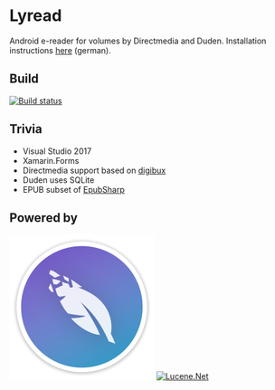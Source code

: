 # Lyread
Android e-reader for volumes by Directmedia and Duden. Installation instructions [here](index.md) (german).

## Build
[![Build status](https://build.appcenter.ms/v0.1/apps/0d019815-0004-4034-9614-9c0c402a8060/branches/master/badge)](https://appcenter.ms)

## Trivia
* Visual Studio 2017
* Xamarin.Forms
* Directmedia support based on [digibux](../../tree/digibux)
* Duden uses SQLite
* EPUB subset of [EpubSharp](https://github.com/asido/EpubSharp)

## Powered by
[![SQLite-net](https://raw.githubusercontent.com/praeclarum/sqlite-net/master/Logo-low.png)](https://github.com/praeclarum/sqlite-net)
[![Lucene.Net](https://github.com/apache/lucenenet/blob/master/branding/logo/lucene-net-icon-256x256.png)](https://github.com/apache/lucenenet)
